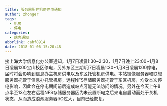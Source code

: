 ```yaml
---
title: 服务器所在机房停电通知
author: zhonger
tags:
  - 机房
  - 停电
categories:
  - 站内通知
abbrlink: cabf8914
date: 2018-01-06 15:20:48
---
```


接上海大学信息化办公室通知，1月7日凌晨1:30~2:30，1月7日晚上23:00~1月8日凌晨1:00宝山校区停电，另外东区三期1月7日凌晨1:30~1月8日凌晨1:00停电，届时将会影响到信息办主机房供电以及东区托管机房供电。本站镜像服务器和联想服务器托管于信息办托管机房，远程NFS存储服务器托管于东区机房，均受本次停电影响，因此会在停电期间前后造成站点可能无法访问的情况。另外在今天上午8点半至13点左右远程NFS存储服务器因为未设置断电之后来电自启动而处于关机状态，从而造成浪潮服务器I/O过大，目前已经恢复。